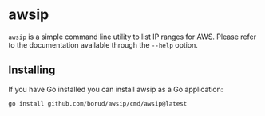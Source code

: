 # awsip

`awsip` is a simple command line utility to list IP ranges for AWS.  Please refer to the documentation available through the `--help` option.

## Installing

If you have Go installed you can install awsip as a Go application:

```shell
go install github.com/borud/awsip/cmd/awsip@latest
```
